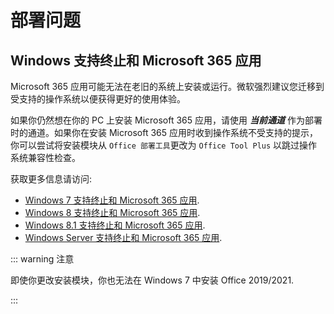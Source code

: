# 部署问题

## Windows 支持终止和 Microsoft 365 应用

Microsoft 365 应用可能无法在老旧的系统上安装或运行。微软强烈建议您迁移到受支持的操作系统以便获得更好的使用体验。

如果你仍然想在你的 PC 上安装 Microsoft 365 应用，请使用 ***当前通道*** 作为部署时的通道。如果你在安装 Microsoft 365 应用时收到操作系统不受支持的提示，你可以尝试将安装模块从 `Office 部署工具`更改为 `Office Tool Plus` 以跳过操作系统兼容性检查。

获取更多信息请访问:

- [Windows 7 支持终止和 Microsoft 365 应用](https://docs.microsoft.com/zh-tw/deployoffice/endofsupport/windows-7-support).
- [Windows 8 支持终止和 Microsoft 365 应用](https://docs.microsoft.com/zh-tw/deployoffice/endofsupport/windows-8-support).
- [Windows 8.1 支持终止和 Microsoft 365 应用](https://docs.microsoft.com/zh-tw/deployoffice/endofsupport/windows-81-support).
- [Windows Server 支持终止和 Microsoft 365 应用](https://docs.microsoft.com/zh-tw/deployoffice/endofsupport/windows-server-support).

::: warning 注意

即使你更改安装模块，你也无法在 Windows 7 中安装 Office 2019/2021.

:::
